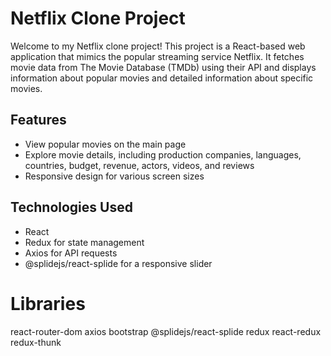 # Netflix Clone Project

Welcome to my Netflix clone project! This project is a React-based web application that mimics the popular streaming service Netflix. It fetches movie data from The Movie Database (TMDb) using their API and displays information about popular movies and detailed information about specific movies.



## Features

- View popular movies on the main page
- Explore movie details, including production companies, languages, countries, budget, revenue, actors, videos, and reviews
- Responsive design for various screen sizes

## Technologies Used

- React
- Redux for state management
- Axios for API requests
- @splidejs/react-splide for a responsive slider

# Libraries

react-router-dom
axios
bootstrap
@splidejs/react-splide
redux
react-redux
redux-thunk


